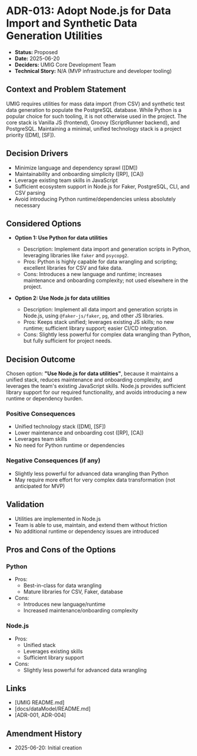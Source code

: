 # ADR-013: Adopt Node.js for Data Import and Synthetic Data Generation Utilities

*   **Status:** Proposed
*   **Date:** 2025-06-20
*   **Deciders:** UMIG Core Development Team
*   **Technical Story:** N/A (MVP infrastructure and developer tooling)

## Context and Problem Statement

UMIG requires utilities for mass data import (from CSV) and synthetic test data generation to populate the PostgreSQL database. While Python is a popular choice for such tooling, it is not otherwise used in the project. The core stack is Vanilla JS (frontend), Groovy (ScriptRunner backend), and PostgreSQL. Maintaining a minimal, unified technology stack is a project priority ([DM], [SF]).

## Decision Drivers

*   Minimize language and dependency sprawl ([DM])
*   Maintainability and onboarding simplicity ([RP], [CA])
*   Leverage existing team skills in JavaScript
*   Sufficient ecosystem support in Node.js for Faker, PostgreSQL, CLI, and CSV parsing
*   Avoid introducing Python runtime/dependencies unless absolutely necessary

## Considered Options

*   **Option 1: Use Python for data utilities**
    *   Description: Implement data import and generation scripts in Python, leveraging libraries like `faker` and `psycopg2`.
    *   Pros: Python is highly capable for data wrangling and scripting; excellent libraries for CSV and fake data.
    *   Cons: Introduces a new language and runtime; increases maintenance and onboarding complexity; not used elsewhere in the project.

*   **Option 2: Use Node.js for data utilities**
    *   Description: Implement all data import and generation scripts in Node.js, using `@faker-js/faker`, `pg`, and other JS libraries.
    *   Pros: Keeps stack unified; leverages existing JS skills; no new runtime; sufficient library support; easier CI/CD integration.
    *   Cons: Slightly less powerful for complex data wrangling than Python, but fully sufficient for project needs.

## Decision Outcome

Chosen option: **"Use Node.js for data utilities"**, because it maintains a unified stack, reduces maintenance and onboarding complexity, and leverages the team's existing JavaScript skills. Node.js provides sufficient library support for our required functionality, and avoids introducing a new runtime or dependency burden.

### Positive Consequences

*   Unified technology stack ([DM], [SF])
*   Lower maintenance and onboarding cost ([RP], [CA])
*   Leverages team skills
*   No need for Python runtime or dependencies

### Negative Consequences (if any)

*   Slightly less powerful for advanced data wrangling than Python
*   May require more effort for very complex data transformation (not anticipated for MVP)

## Validation

*   Utilities are implemented in Node.js
*   Team is able to use, maintain, and extend them without friction
*   No additional runtime or dependency issues are introduced

## Pros and Cons of the Options

### Python
*   Pros:
    *   Best-in-class for data wrangling
    *   Mature libraries for CSV, Faker, database
*   Cons:
    *   Introduces new language/runtime
    *   Increased maintenance/onboarding complexity

### Node.js
*   Pros:
    *   Unified stack
    *   Leverages existing skills
    *   Sufficient library support
*   Cons:
    *   Slightly less powerful for advanced data wrangling

## Links
*   [UMIG README.md]
*   [docs/dataModel/README.md]
*   [ADR-001, ADR-004]

## Amendment History
*   2025-06-20: Initial creation
